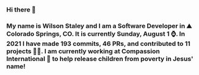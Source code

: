 ### Hi there 👋

### My name is Wilson Staley and I am a Software Developer in ⛰ Colorado Springs, CO.  It is currently Sunday, August 1 ⌚. In 2021 I have made 193 commits, 46 PRs, and contributed to 11 projects 👨‍💻. I am currently working at Compassion International 🏢 to help release children from poverty in Jesus' name!